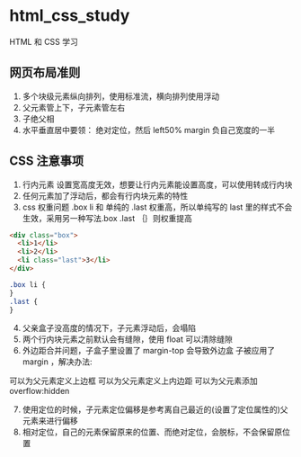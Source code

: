 # html_css_study

HTML 和 CSS 学习

## 网页布局准则

1. 多个块级元素纵向排列，使用标准流，横向排列使用浮动
2. 父元素管上下，子元素管左右
3. 子绝父相
4. 水平垂直居中要领： 绝对定位，然后 left50% margin 负自己宽度的一半

## CSS 注意事项

1. 行内元素 设置宽高度无效，想要让行内元素能设置高度，可以使用转成行内块
2. 任何元素加了浮动后，都会有行内块元素的特性
3. css 权重问题 .box li 和 单纯的 .last 权重高，所以单纯写的 last 里的样式不会生效，采用另一种写法.box .last ｛｝则权重提高

```html
<div class="box">
  <li>1</li>
  <li>2</li>
  <li class="last">3</li>
</div>
```

```css
.box li {
}
.last {
}
```

4. 父亲盒子没高度的情况下，子元素浮动后，会塌陷
5. 两个行内块元素之前默认会有缝隙，使用 float 可以清除缝隙
6. 外边距合并问题，子盒子里设置了 margin-top 会导致外边盒 子被应用了 margin ，解决办法:

可以为父元素定义上边框
可以为父元素定义上内边距
可以为父元素添加 overflow:hidden

7. 使用定位的时候，子元素定位偏移是参考离自己最近的(设置了定位属性的)父元素来进行偏移
8. 相对定位，自己的元素保留原来的位置、而绝对定位，会脱标，不会保留原位置
